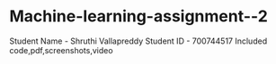 # Machine-learning-assignment--2

Student Name - Shruthi Vallapreddy
Student ID - 700744517
Included code,pdf,screenshots,video
